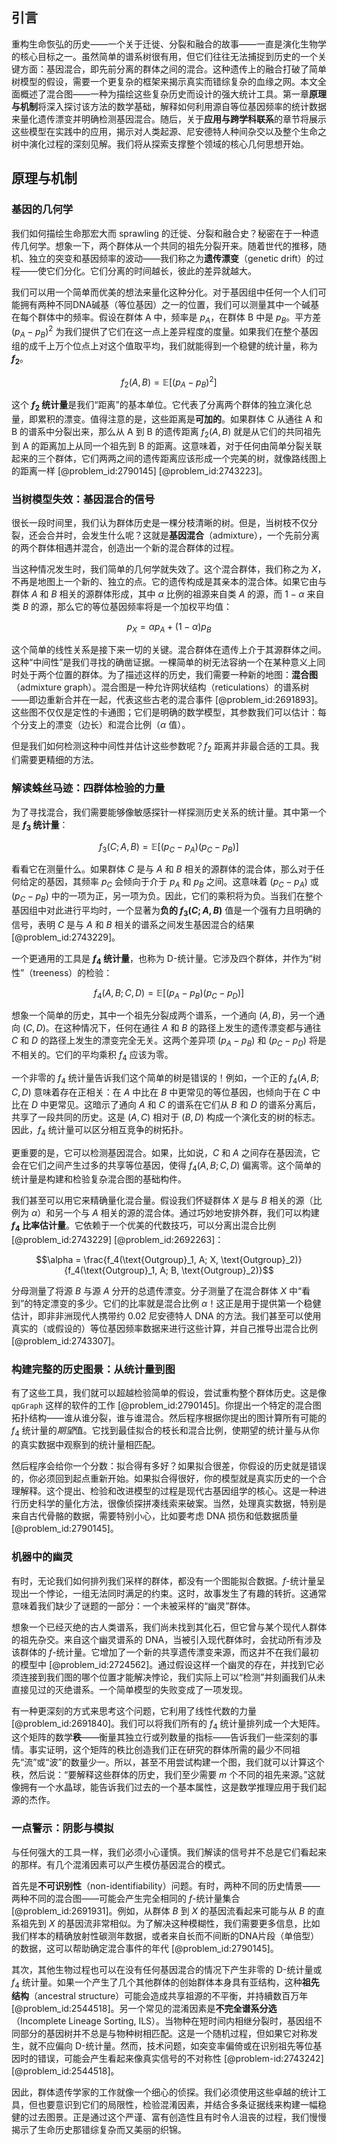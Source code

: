 ## 引言
重构生命恢弘的历史——一个关于迁徙、分裂和融合的故事——一直是演化生物学的核心目标之一。虽然简单的谱系树很有用，但它们往往无法捕捉到历史的一个关键方面：基因混合，即先前分离的群体之间的混合。这种遗传上的融合打破了简单树模型的假设，需要一个更复杂的框架来揭示真实而错综复杂的血缘之网。本文全面概述了混合图——一种为描绘这些复杂历史而设计的强大统计工具。第一章**原理与机制**将深入探讨该方法的数学基础，解释如何利用源自等位基因频率的统计数据来量化遗传漂变并明确检测基因混合。随后，关于**应用与跨学科联系**的章节将展示这些模型在实践中的应用，揭示对人类起源、尼安德特人种间杂交以及整个生命之树中演化过程的深刻见解。我们将从探索支撑整个领域的核心几何思想开始。

## 原理与机制
### 基因的几何学

我们如何描绘生命那宏大而 sprawling 的迁徙、分裂和融合史？秘密在于一种遗传几何学。想象一下，两个群体从一个共同的祖先分裂开来。随着世代的推移，随机、独立的突变和基因频率的波动——我们称之为**遗传漂变**（genetic drift）的过程——使它们分化。它们分离的时间越长，彼此的差异就越大。

我们可以用一个简单而优美的想法来量化这种分化。对于基因组中任何一个人们可能拥有两种不同DNA碱基（等位基因）之一的位置，我们可以测量其中一个碱基在每个群体中的频率。假设在群体 A 中，频率是 $p_A$，在群体 B 中是 $p_B$。平方差 $(p_A - p_B)^2$ 为我们提供了它们在这一点上差异程度的度量。如果我们在整个基因组的成千上万个位点上对这个值取平均，我们就能得到一个稳健的统计量，称为 **$f_2$**。

$$f_2(A, B) = \mathbb{E}[(p_A - p_B)^2]$$

这个 **$f_2$ 统计量**是我们“距离”的基本单位。它代表了分离两个群体的独立演化总量，即累积的漂变。值得注意的是，这些距离是**可加的**。如果群体 C 从通往 A 和 B 的谱系中分裂出来，那么从 A 到 B 的遗传距离 $f_2(A,B)$ 就是从它们的共同祖先到 A 的距离加上从同一个祖先到 B 的距离。这意味着，对于任何由简单分裂关联起来的三个群体，它们两两之间的遗传距离应该形成一个完美的树，就像路线图上的距离一样 [@problem_id:2790145] [@problem_id:2743223]。

### 当树模型失效：基因混合的信号

很长一段时间里，我们认为群体历史是一棵分枝清晰的树。但是，当树枝不仅分裂，还会合并时，会发生什么呢？这就是**基因混合**（admixture），一个先前分离的两个群体相遇并混合，创造出一个新的混合群体的过程。

当这种情况发生时，我们简单的几何学就失效了。这个混合群体，我们称之为 $X$，不再是地图上一个新的、独立的点。它的遗传构成是其亲本的混合体。如果它由与群体 $A$ 和 $B$ 相关的源群体形成，其中 $\alpha$ 比例的祖源来自类 $A$ 的源，而 $1-\alpha$ 来自类 $B$ 的源，那么它的等位基因频率将是一个加权平均值：

$$p_X = \alpha p_A + (1-\alpha) p_B$$

这个简单的线性关系是接下来一切的关键。混合群体在遗传上介于其源群体之间。这种“中间性”是我们寻找的确凿证据。一棵简单的树无法容纳一个在某种意义上同时处于两个位置的群体。为了描述这样的历史，我们需要一种新的地图：**混合图**（admixture graph）。混合图是一种允许网状结构（reticulations）的谱系树——即边重新合并在一起，代表这些古老的混合事件 [@problem_id:2691893]。这些图不仅仅是定性的卡通图；它们是明确的数学模型，其参数我们可以估计：每个分支上的漂变（边长）和混合比例（$\alpha$ 值）。

但是我们如何检测这种中间性并估计这些参数呢？$f_2$ 距离并非最合适的工具。我们需要更精细的方法。

### 解读蛛丝马迹：四群体检验的力量

为了寻找混合，我们需要能够像敏感探针一样探测历史关系的统计量。其中第一个是 **$f_3$ 统计量**：

$$f_3(C; A, B) = \mathbb{E}[(p_C - p_A)(p_C - p_B)]$$

看看它在测量什么。如果群体 $C$ 是与 $A$ 和 $B$ 相关的源群体的混合体，那么对于任何给定的基因，其频率 $p_C$ 会倾向于介于 $p_A$ 和 $p_B$ 之间。这意味着 $(p_C - p_A)$ 或 $(p_C - p_B)$ 中的一项为正，另一项为负。因此，它们的乘积将为负。当我们在整个基因组中对此进行平均时，一个显著为**负的 $f_3(C; A, B)$** 值是一个强有力且明确的信号，表明 $C$ 是与 $A$ 和 $B$ 相关的谱系之间发生基因混合的结果 [@problem_id:2743229]。

一个更通用的工具是 **$f_4$ 统计量**，也称为 D-统计量。它涉及四个群体，并作为“树性”（treeness）的检验：

$$f_4(A, B; C, D) = \mathbb{E}[(p_A - p_B)(p_C - p_D)]$$

想象一个简单的历史，其中一个祖先分裂成两个谱系，一个通向 $(A, B)$，另一个通向 $(C, D)$。在这种情况下，任何在通往 $A$ 和 $B$ 的路径上发生的遗传漂变都与通往 $C$ 和 $D$ 的路径上发生的漂变完全无关。这两个差异项 $(p_A - p_B)$ 和 $(p_C - p_D)$ 将是不相关的。它们的平均乘积 $f_4$ 应该为零。

一个非零的 $f_4$ 统计量告诉我们这个简单的树是错误的！例如，一个正的 $f_4(A, B; C, D)$ 意味着存在正相关：在 $A$ 中比在 $B$ 中更常见的等位基因，也倾向于在 $C$ 中比在 $D$ 中更常见。这暗示了通向 $A$ 和 $C$ 的谱系在它们从 $B$ 和 $D$ 的谱系分离后，共享了一段共同的历史。这是 $(A, C)$ 相对于 $(B, D)$ 构成一个演化支的树的标志。因此，$f_4$ 统计量可以区分相互竞争的树拓扑。

更重要的是，它可以检测基因混合。如果，比如说，$C$ 和 $A$ 之间存在基因流，它会在它们之间产生过多的共享等位基因，使得 $f_4(A, B; C, D)$ 偏离零。这个简单的统计量是构建和检验复杂混合图的基础构件。

我们甚至可以用它来精确量化混合量。假设我们怀疑群体 $X$ 是与 $B$ 相关的源（比例为 $\alpha$）和另一个与 $A$ 相关的源的混合体。通过巧妙地安排外群，我们可以构建 **$f_4$ 比率估计量**。它依赖于一个优美的代数技巧，可以分离出混合比例 [@problem_id:2743229] [@problem_id:2692263]：

$$\alpha = \frac{f_4(\text{Outgroup}_1, A; X, \text{Outgroup}_2)}{f_4(\text{Outgroup}_1, A; B, \text{Outgroup}_2)}$$

分母测量了将源 $B$ 与源 $A$ 分开的总遗传漂变。分子测量了在混合群体 $X$ 中“看到”的特定漂变的多少。它们的比率就是混合比例 $\alpha$！这正是用于提供第一个稳健估计，即非非洲现代人携带约 0.02 尼安德特人 DNA 的方法。我们甚至可以使用真实的（或假设的）等位基因频率数据来进行这些计算，并自己推导出混合比例 [@problem_id:2743307]。

### 构建完整的历史图景：从统计量到图

有了这些工具，我们就可以超越检验简单的假设，尝试重构整个群体历史。这是像 `qpGraph` 这样的软件的工作 [@problem_id:2790145]。你提出一个特定的混合图拓扑结构——谁从谁分裂，谁与谁混合。然后程序根据你提出的图计算所有可能的 $f_4$ 统计量的*期望*值。它找到最佳拟合的枝长和混合比例，使期望的统计量与从你的真实数据中观察到的统计量相匹配。

然后程序会给你一个分数：拟合得有多好？如果拟合很差，你假设的历史就是错误的，你必须回到起点重新开始。如果拟合得很好，你的模型就是真实历史的一个合理解释。这个提出、检验和改进模型的过程是现代古基因组学的核心。这是一种进行历史科学的量化方法，很像侦探拼凑线索来破案。当然，处理真实数据，特别是来自古代骨骼的数据，需要特别小心，比如要考虑 DNA 损伤和低数据质量 [@problem_id:2790145]。

### 机器中的幽灵

有时，无论我们如何排列我们采样的群体，都没有一个图能拟合数据。$f$-统计量呈现出一个悖论，一组无法同时满足的约束。这时，故事发生了有趣的转折。这通常意味着我们缺少了谜题的一部分：一个未被采样的“幽灵”群体。

想象一个已经灭绝的古人类谱系，我们尚未找到其化石，但它曾与某个现代人群体的祖先杂交。来自这个幽灵谱系的 DNA，当被引入现代群体时，会扰动所有涉及该群体的 $f$-统计量。它增加了一个新的共享遗传漂变来源，而这并不在我们最初的模型中 [@problem_id:2724562]。通过假设这样一个幽灵的存在，并找到它必须连接到我们图的哪个位置才能解决悖论，我们实际上可以“检测”并刻画我们从未直接见过的灭绝谱系。一个简单模型的失败变成了一项发现。

有一种更深刻的方式来思考这个问题，它利用了线性代数的力量 [@problem_id:2691840]。我们可以将我们所有的 $f_4$ 统计量排列成一个大矩阵。这个矩阵的数学**秩**——衡量其独立行或列数量的指标——告诉我们一些深刻的事情。事实证明，这个矩阵的秩比创造我们正在研究的群体所需的最少不同祖先“流”或“波”的数量少一。所以，甚至不用尝试构建一个图，我们就可以计算这个秩，然后说：“要解释这些群体的历史，我们至少需要 $m$ 个不同的祖先来源。”这就像拥有一个水晶球，能告诉我们过去的一个基本属性，这是数学推理应用于我们起源的杰作。

### 一点警示：阴影与模拟

与任何强大的工具一样，我们必须小心谨慎。我们解读的信号并不总是它们看起来的那样。有几个混淆因素可以产生模仿基因混合的模式。

首先是**不可识别性**（non-identifiability）问题。有时，两种不同的历史情景——两种不同的混合图——可能会产生完全相同的 $f$-统计量集合 [@problem_id:2691931]。例如，从群体 $B$ 到 $X$ 的基因流看起来可能与从 $B$ 的直系祖先到 $X$ 的基因流非常相似。为了解决这种模糊性，我们需要更多信息，比如我们样本的精确放射性碳测年数据，或者来自长而不间断的DNA片段（单倍型）的数据，这可以帮助确定混合事件的年代 [@problem_id:2790145]。

其次，其他生物过程也可以在没有任何基因混合的情况下产生非零的 D-统计量或 $f_4$ 统计量。如果一个产生了几个其他群体的创始群体本身具有亚结构，这种**祖先结构**（ancestral structure）可能会造成共享祖源的不平衡，并持續数百万年 [@problem_id:2544518]。另一个常见的混淆因素是**不完全谱系分选**（Incomplete Lineage Sorting, ILS）。当物种在短时间内相继分裂时，基因组不同部分的基因树并不总是与物种树相匹配。这是一个随机过程，但如果它对称发生，就不应偏向 D-统计量。然而，技术问题，如突变率偏倚或在识别祖先等位基因时的错误，可能会产生看起来像真实信号的不对称性 [@problem-id:2743242] [@problem_id:2544518]。

因此，群体遗传学家的工作就像一个细心的侦探。我们必须使用这些卓越的统计工具，但也要意识到它们的局限性，检验混淆因素，并结合多条证据线来构建一幅稳健的过去图景。正是通过这个严谨、富有创造性且有时令人沮丧的过程，我们慢慢揭示了生命历史那错综复杂而又美丽的织锦。

